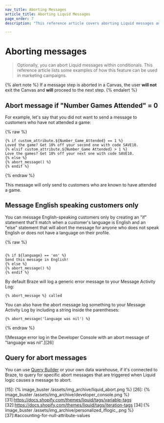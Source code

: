 ```yaml
---
nav_title: Aborting Messages
article_title: Aborting Liquid Messages
page_order: 7
description: "This reference article covers aborting Liquid messages and some example use cases."

---
```


# Aborting messages

> Optionally, you can abort Liquid messages within conditionals. This reference article lists some examples of how this feature can be used in marketing campaigns.

{% alert note %}
If a message step is aborted in a Canvas, the user **will not** exit the Canvas and **will** proceed to the next step.
{% endalert %}

## Abort message if "Number Games Attended" = 0

For example, let's say that you did not want to send a message to customers who have not attended a game:

{% raw %}
```liquid
{% if custom_attribute.${Number_Game_Attended} == 1 %}
Loved the game? Get 10% off your second one with code SAVE10.
{% elsif custom_attribute.${Number_Game Attended} > 1 %}
Love the games? Get 10% off your next one with code SAVE10.
{% else %}
{% abort_message() %}
{% endif %}
```
{% endraw %}

This message will only send to customers who are known to have attended a game.

## Message English speaking customers only

You can message English-speaking customers only by creating an "if" statement that'll match when a customer's language is English and an "else" statement that will abort the message for anyone who does not speak English or does not have a language on their profile.

{% raw %}
```liquid

{% if ${language} == 'en' %}
Send this message in English!
{% else %}
{% abort_message() %}
{% endif %}
```

By default Braze will log a generic error message to your Message Activity Log:

```text
{% abort_message %} called
```

You can also have the abort message log something to your Message Activity Log by including a string inside the parentheses:

```liquid
{% abort_message('language was nil') %}
```
{% endraw %}

![Message error log in the Developer Console with an abort message of "language was nil".][26]

## Query for abort messages

You can use [Query Builder]({{site.baseurl}}/user_guide/data_and_analytics/query_builder/) or your own data warehouse, if it's connected to Braze, to query for specific abort messages that are triggered when Liquid logic causes a message to abort.

[15]: {% image_buster /assets/img_archive/liquid_abort.png %}
[26]: {% image_buster /assets/img_archive/developer_console.png %}
[31]:https://docs.shopify.com/themes/liquid/tags/variable-tags
[32]:https://docs.shopify.com/themes/liquid/tags/iteration-tags
[34]:{% image_buster /assets/img_archive/personalized_iflogic_.png %}
[37]:#accounting-for-null-attribute-values
